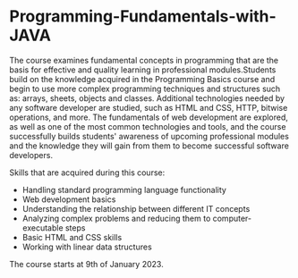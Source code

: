 # Programming-Fundamentals-with-JAVA
The course examines fundamental concepts in programming that are the basis for effective and quality learning in professional modules.Students build on the knowledge acquired in the Programming Basics course and begin to use more complex programming techniques and structures such as: arrays, sheets, objects and classes. Additional technologies needed by any software developer are studied, such as HTML and CSS, HTTP, bitwise operations, and more. The fundamentals of web development are explored, as well as one of the most common technologies and tools, and the course successfully builds students' awareness of upcoming professional modules and the knowledge they will gain from them to become successful software developers.

Skills that are acquired during this course:
- Handling standard programming language functionality
- Web development basics
- Understanding the relationship between different IT concepts
- Analyzing complex problems and reducing them to computer-executable steps
- Basic HTML and CSS skills
- Working with linear data structures

The course starts at 9th of January 2023.
